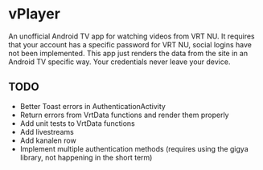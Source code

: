 # vPlayer
An unofficial Android TV app for watching videos from VRT NU.
It requires that your account has a specific password for VRT NU, social logins have not been implemented.
This app just renders the data from the site in an Android TV specific way. Your credentials never leave your device.

## TODO
* Better Toast errors in AuthenticationActivity
* Return errors from VrtData functions and render them properly
* Add unit tests to VrtData functions
* Add livestreams
* Add kanalen row
* Implement multiple authentication methods (requires using the gigya library, not happening in the short term)
